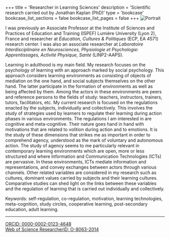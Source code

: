 +++
title = 'Researcher in Learning Sciences'
description = 'Scientific research carried out by Jonathan Kaplan (PhD)'
type = 'bookcase'
bookcase_list_sections = false
bookcase_list_pages = false
+++
![Portrait](/images/jk-pic.jpg)

I was previously an Associate Professor at the Institute of Sciences and Practices of Education and Training (ISPEF) Lumière University (Lyon 2), France and researcher at *Éducation, Cultures & Politiques* (ECP, EA 4571) research center. I was also an associate researcher at *Laboratoire Interdisciplinaire en Neurosciences, Physiologie et Psychologie: Apprentissages, Activité Physique, Santé* (LINP2-AAPS).

Learning in adulthood is my main field. My research focuses on the psychology of learning with an approach marked by social psychology. This approach considers learning environments as consisting of objects of mediation on the one hand, and social subjects themselves on the other hand. The latter participate in the formation of environments as well as being affected by them. Among the actors in these environments are peers and reference persons to the fields of study: teachers, instructors, trainers, tutors, facilitators, etc. My current research is focused on the regulations enacted by the subjects, individually and collectively. This involves the study of strategies used by learners to regulate their learning during action phases in various environments. The regulations I am interested in are cognitive and meta-cognitive. Their nature goes hand in hand with motivations that are related to volition during action and to emotions. It is the study of these dimensions that strikes me as important in order to comprehend agency, understood as the mark of voluntary and autonomous action. The study of agency seems to me particularly relevant in contemporary learning environments which are open, more or less structured and where Information and Communication Technologies (ICTs) are pervasive. In these environments, ICTs mediate information and representations, and convey exchanges between actors through various channels. Other related variables are considered in my research such as cultures, dominant values carried by subjects and their learning cultures. Comparative studies can shed light on the links between these variables and the regulation of learning that is carried out individually and collectively.

Keywords: self-regulation, co-regulation, motivation, learning technologies, meta-cognition, study circles, cooperative learning, post-secondary education, adult learning.
***
[ORCID: 0000-0002-0123-4648](https://orcid.org/0000-0002-0123-4648)  
[Web of Science ResearcherID: O-8063-2014](https://www.webofscience.com/wos/author/record/O-8063-2014)
